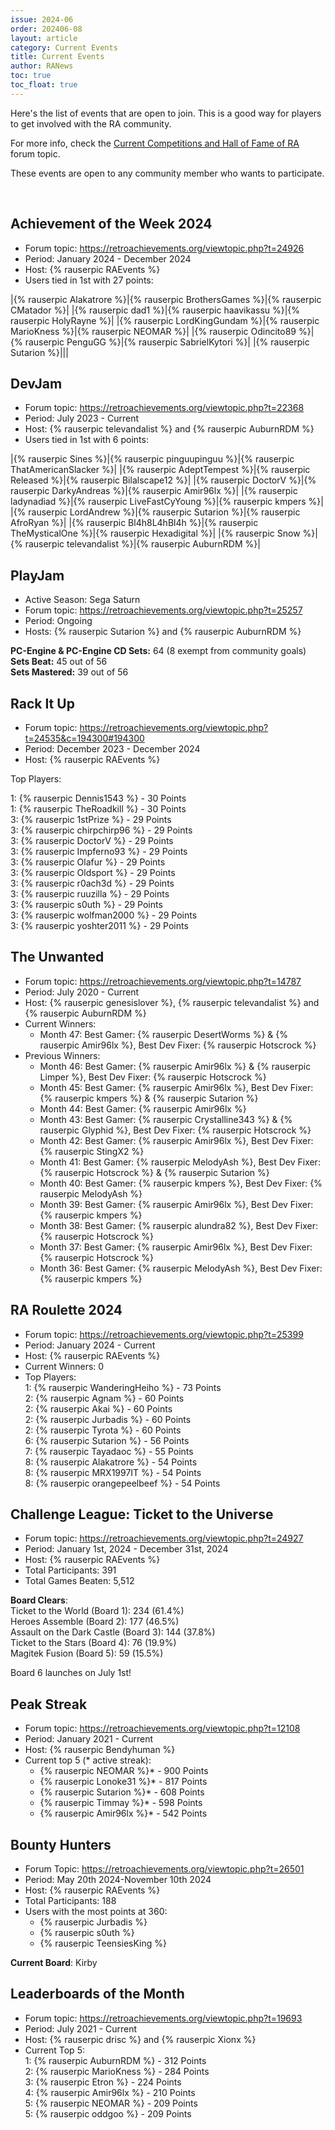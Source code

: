 ```yaml
---
issue: 2024-06
order: 202406-08
layout: article
category: Current Events
title: Current Events
author: RANews
toc: true
toc_float: true
---
```


Here's the list of events that are open to join. This is a good way for players to get involved with the RA community.

For more info, check the [Current Competitions and Hall of Fame of RA](https://retroachievements.org/viewtopic.php?t=9014) forum topic.

These events are open to any community member who wants to participate.

<br clear="right">

## Achievement of the Week 2024

- Forum topic: <https://retroachievements.org/viewtopic.php?t=24926>
- Period: January 2024 - December 2024
- Host: {% rauserpic RAEvents %}
- Users tied in 1st with 27 points:

|{% rauserpic Alakatrore %}|{% rauserpic BrothersGames %}|{% rauserpic CMatador %}|
|{% rauserpic dad1 %}|{% rauserpic haavikassu %}|{% rauserpic HolyRayne %}|
|{% rauserpic LordKingGundam %}|{% rauserpic MarioKness %}|{% rauserpic NEOMAR %}|
|{% rauserpic Odincito89 %}|{% rauserpic PenguGG %}|{% rauserpic SabrielKytori %}|
|{% rauserpic Sutarion %}|||


## DevJam

- Forum topic: <https://retroachievements.org/viewtopic.php?t=22368>
- Period: July 2023 - Current
- Host: {% rauserpic televandalist %} and {% rauserpic AuburnRDM %}
- Users tied in 1st with 6 points:

|{% rauserpic Sines %}|{% rauserpic pinguupinguu %}|{% rauserpic ThatAmericanSlacker %}|
|{% rauserpic AdeptTempest %}|{% rauserpic Released %}|{% rauserpic Bilalscape12 %}|
|{% rauserpic DoctorV %}|{% rauserpic DarkyAndreas %}|{% rauserpic Amir96lx %}|
|{% rauserpic ladynadiad %}|{% rauserpic LiveFastCyYoung %}|{% rauserpic kmpers %}|
|{% rauserpic LordAndrew %}|{% rauserpic Sutarion %}|{% rauserpic AfroRyan %}|
|{% rauserpic Bl4h8L4hBl4h %}|{% rauserpic TheMysticalOne %}|{% rauserpic Hexadigital %}|
|{% rauserpic Snow %}|{% rauserpic televandalist %}|{% rauserpic AuburnRDM %}|


## PlayJam

- Active Season: Sega Saturn
- Forum topic: <https://retroachievements.org/viewtopic.php?t=25257>
- Period: Ongoing
- Hosts: {% rauserpic Sutarion %} and {% rauserpic AuburnRDM %}

**PC-Engine & PC-Engine CD Sets:** 64 (8 exempt from community goals)  
**Sets Beat:** 45 out of 56  
**Sets Mastered:** 39 out of 56  


## Rack It Up

- Forum topic: <https://retroachievements.org/viewtopic.php?t=24535&c=194300#194300>
- Period: December 2023 - December 2024
- Host: {% rauserpic RAEvents %}

Top Players:

  1: {% rauserpic Dennis1543 %} - 30 Points  
  1: {% rauserpic TheRoadkill %} - 30 Points  
  3: {% rauserpic 1stPrize %} - 29 Points  
  3: {% rauserpic chirpchirp96 %} - 29 Points  
  3: {% rauserpic DoctorV %} - 29 Points  
  3: {% rauserpic Impferno93 %} - 29 Points  
  3: {% rauserpic Olafur %} - 29 Points  
  3: {% rauserpic Oldsport %} - 29 Points  
  3: {% rauserpic r0ach3d %} - 29 Points  
  3: {% rauserpic ruuzilla %} - 29 Points  
  3: {% rauserpic s0uth %} - 29 Points  
  3: {% rauserpic wolfman2000 %} - 29 Points  
  3: {% rauserpic yoshter2011 %} - 29 Points  


## The Unwanted

- Forum topic: <https://retroachievements.org/viewtopic.php?t=14787>
- Period: July 2020 - Current
- Host: {% rauserpic genesislover %}, {% rauserpic televandalist %} and {% rauserpic AuburnRDM %}
- Current Winners:
  - Month 47: Best Gamer: {% rauserpic DesertWorms %} & {% rauserpic Amir96lx %}, Best Dev Fixer: {% rauserpic Hotscrock %}
- Previous Winners:
  - Month 46: Best Gamer: {% rauserpic Amir96lx %} & {% rauserpic Limper %}, Best Dev Fixer: {% rauserpic Hotscrock %}
  - Month 45: Best Gamer: {% rauserpic Amir96lx %}, Best Dev Fixer: {% rauserpic kmpers %} & {% rauserpic Sutarion %}
  - Month 44: Best Gamer: {% rauserpic Amir96lx %}
  - Month 43: Best Gamer: {% rauserpic Crystalline343 %} & {% rauserpic Glyphid %}, Best Dev Fixer: {% rauserpic Hotscrock %}
  - Month 42: Best Gamer: {% rauserpic Amir96lx %}, Best Dev Fixer: {% rauserpic StingX2 %}
  - Month 41: Best Gamer: {% rauserpic MelodyAsh %}, Best Dev Fixer: {% rauserpic Hotscrock %} & {% rauserpic Sutarion %}
  - Month 40: Best Gamer: {% rauserpic kmpers %}, Best Dev Fixer: {% rauserpic MelodyAsh %}
  - Month 39: Best Gamer: {% rauserpic Amir96lx %}, Best Dev Fixer: {% rauserpic kmpers %}
  - Month 38: Best Gamer: {% rauserpic alundra82 %}, Best Dev Fixer: {% rauserpic Hotscrock %}
  - Month 37: Best Gamer: {% rauserpic Amir96lx %}, Best Dev Fixer: {% rauserpic Hotscrock %}
  - Month 36: Best Gamer: {% rauserpic MelodyAsh %}, Best Dev Fixer: {% rauserpic kmpers %}


## RA Roulette 2024

- Forum topic: <https://retroachievements.org/viewtopic.php?t=25399>
- Period: January 2024 - Current
- Host: {% rauserpic RAEvents %}
- Current Winners: 0
- Top Players:  
  1: {% rauserpic WanderingHeiho %} - 73 Points  
  2: {% rauserpic Agnam %} - 60 Points  
  2: {% rauserpic Akai %} - 60 Points  
  2: {% rauserpic Jurbadis %} - 60 Points  
  2: {% rauserpic Tyrota %} - 60 Points  
  6: {% rauserpic Sutarion %} - 56 Points  
  7: {% rauserpic Tayadaoc %} - 55 Points  
  8: {% rauserpic Alakatrore %} - 54 Points  
  8: {% rauserpic MRX1997IT %} - 54 Points  
  8: {% rauserpic orangepeelbeef %} - 54 Points  


## Challenge League: Ticket to the Universe
- Forum topic: <https://retroachievements.org/viewtopic.php?t=24927>
- Period: January 1st, 2024 - December 31st, 2024
- Host: {% rauserpic RAEvents %}
- Total Participants: 391
- Total Games Beaten: 5,512

**Board Clears**:  
Ticket to the World (Board 1): 234 (61.4%)  
Heroes Assemble (Board 2): 177 (46.5%)  
Assault on the Dark Castle (Board 3): 144 (37.8%)  
Ticket to the Stars (Board 4): 76 (19.9%)  
Magitek Fusion (Board 5): 59 (15.5%)  
  
Board 6 launches on July 1st!


## Peak Streak

- Forum topic: <https://retroachievements.org/viewtopic.php?t=12108>
- Period: January 2021 - Current
- Host: {% rauserpic Bendyhuman %}
- Current top 5 (* active streak):
  - {% rauserpic NEOMAR %}* - 900 Points
  - {% rauserpic Lonoke31 %}* - 817 Points
  - {% rauserpic Sutarion %}* - 608 Points
  - {% rauserpic Timmay %}* - 598 Points
  - {% rauserpic Amir96lx %}* - 542 Points

## Bounty Hunters

- Forum Topic: <https://retroachievements.org/viewtopic.php?t=26501>
- Period: May 20th 2024-November 10th 2024
- Host: {% rauserpic RAEvents %}
- Total Participants: 188
- Users with the most points at 360:
  - {% rauserpic Jurbadis %}
  - {% rauserpic s0uth %}
  - {% rauserpic TeensiesKing %}
  
**Current Board**: Kirby


## Leaderboards of the Month

- Forum topic: <https://retroachievements.org/viewtopic.php?t=19693>
- Period: July 2021 - Current
- Host: {% rauserpic drisc %} and {% rauserpic Xionx %}
- Current Top 5:  
  1: {% rauserpic AuburnRDM %} - 312 Points  
  2: {% rauserpic MarioKness %} - 284 Points  
  3: {% rauserpic Etron %} - 224 Points  
  4: {% rauserpic Amir96lx %} - 210 Points  
  5: {% rauserpic NEOMAR %} - 209 Points  
  5: {% rauserpic oddgoo %} - 209 Points  
